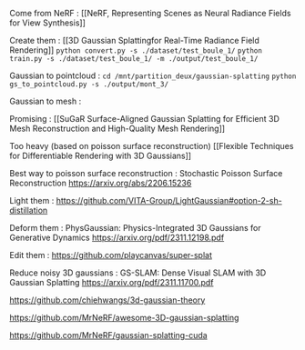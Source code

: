 
Come from NeRF : 
[[NeRF, Representing Scenes as Neural Radiance Fields for View Synthesis]]





Create them :
[[3D Gaussian Splattingfor Real-Time Radiance Field Rendering]]
`python convert.py -s ./dataset/test_boule_1/`
`python train.py -s ./dataset/test_boule_1/ -m ./output/test_boule_1/`




Gaussian to pointcloud :
`cd /mnt/partition_deux/gaussian-splatting`
`python gs_to_pointcloud.py -s ./output/mont_3/`


Gaussian to mesh :



Promising : 
[[SuGaR  Surface-Aligned Gaussian Splatting for Efficient 3D Mesh Reconstruction and High-Quality Mesh Rendering]]


Too heavy (based on poisson surface reconstruction)
[[Flexible Techniques for Differentiable Rendering with 3D Gaussians]]



Best way to poisson surface reconstruction : 
Stochastic Poisson Surface Reconstruction
https://arxiv.org/abs/2206.15236



Light them :
https://github.com/VITA-Group/LightGaussian#option-2-sh-distillation


Deform them :
PhysGaussian: Physics-Integrated 3D Gaussians for Generative Dynamics
https://arxiv.org/pdf/2311.12198.pdf



Edit them : 
https://github.com/playcanvas/super-splat



Reduce noisy 3D gaussians :
GS-SLAM: Dense Visual SLAM with 3D Gaussian Splatting
https://arxiv.org/pdf/2311.11700.pdf

https://github.com/chiehwangs/3d-gaussian-theory


https://github.com/MrNeRF/awesome-3D-gaussian-splatting


https://github.com/MrNeRF/gaussian-splatting-cuda